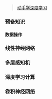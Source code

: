 > [动手学深度学习](https://courses.d2l.ai/zh-v2/)

### 预备知识
#### 数据操作

### 线性神经网络
### 多层感知机
### 深度学习计算
### 卷积神经网络